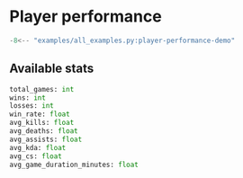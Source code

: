 # Player performance

```py
-8<-- "examples/all_examples.py:player-performance-demo"
```

## Available stats

```py
total_games: int
wins: int
losses: int
win_rate: float
avg_kills: float
avg_deaths: float
avg_assists: float
avg_kda: float
avg_cs: float
avg_game_duration_minutes: float
```